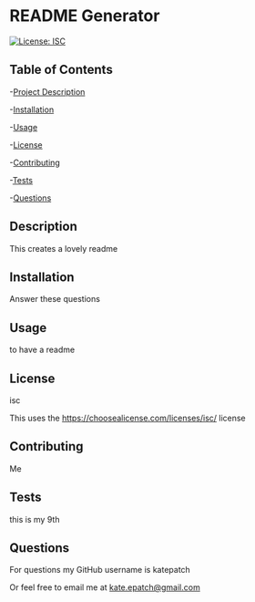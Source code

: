 
# README Generator

[![License: ISC](https://img.shields.io/badge/License-ISC-blue.svg)](https://opensource.org/licenses/ISC)

## Table of Contents

  -[Project Description](##Description)

  -[Installation](##Installation)

  -[Usage](##Usage)

  -[License](##License)

  -[Contributing](##Contributing)

  -[Tests](##Tests)

  -[Questions](##Questions)

## Description

This creates a lovely readme

## Installation

Answer these questions

## Usage

to have a readme

## License

isc

This uses the <https://choosealicense.com/licenses/isc/> license

## Contributing

Me

## Tests

this is  my 9th

## Questions

For questions my GitHub username is katepatch

Or feel free to email me at kate.epatch@gmail.com
